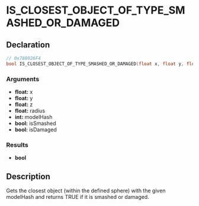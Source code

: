 # IS_CLOSEST_OBJECT_OF_TYPE_SMASHED_OR_DAMAGED

## Declaration
```cpp
// 0x788026F4
bool IS_CLOSEST_OBJECT_OF_TYPE_SMASHED_OR_DAMAGED(float x, float y, float z, float radius, int modelHash, bool isSmashed, bool isDamaged);
```

### Arguments
- **float:** x
- **float:** y
- **float:** z
- **float:** radius
- **int:** modelHash
- **bool:** isSmashed
- **bool:** isDamaged

### Results
- **bool**

## Description
Gets the closest object (within the defined sphere) with the given modelHash and returns TRUE if it is smashed or damaged.